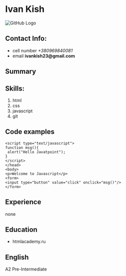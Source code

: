 # Ivan Kish
![GitHub Logo](https://avatars0.githubusercontent.com/u/55412860?s=40&v=4)
## Contact Info:
* cell number *+380969840081*
* email __ivankish23@gmail.com__
## Summary

## Skills:
1. html
2. css
3. javascript
4. git

## Code examples
```
<script type="text/javascript">  
function msg(){  
 alert("Hello Javatpoint");  
}  
</script>  
</head>  
<body>  
<p>Welcome to Javascript</p>  
<form>  
<input type="button" value="click" onclick="msg()"/>  
</form>
```
## Experience
none
## Education
* htmlacademy.ru
## English
A2 Pre-Intermediate
